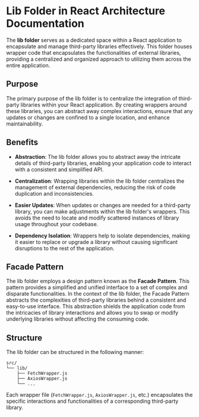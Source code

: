 # Lib Folder in React Architecture Documentation

The **lib folder** serves as a dedicated space within a React application to encapsulate and manage third-party libraries effectively. This folder houses wrapper code that encapsulates the functionalities of external libraries, providing a centralized and organized approach to utilizing them across the entire application.

## Purpose

The primary purpose of the lib folder is to centralize the integration of third-party libraries within your React application. By creating wrappers around these libraries, you can abstract away complex interactions, ensure that any updates or changes are confined to a single location, and enhance maintainability.

## Benefits

- **Abstraction**: The lib folder allows you to abstract away the intricate details of third-party libraries, enabling your application code to interact with a consistent and simplified API.

- **Centralization**: Wrapping libraries within the lib folder centralizes the management of external dependencies, reducing the risk of code duplication and inconsistencies.

- **Easier Updates**: When updates or changes are needed for a third-party library, you can make adjustments within the lib folder's wrappers. This avoids the need to locate and modify scattered instances of library usage throughout your codebase.

- **Dependency Isolation**: Wrappers help to isolate dependencies, making it easier to replace or upgrade a library without causing significant disruptions to the rest of the application.

## Facade Pattern

The lib folder employs a design pattern known as the **Facade Pattern**. This pattern provides a simplified and unified interface to a set of complex and disparate functionalities. In the context of the lib folder, the Facade Pattern abstracts the complexities of third-party libraries behind a consistent and easy-to-use interface. This abstraction shields the application code from the intricacies of library interactions and allows you to swap or modify underlying libraries without affecting the consuming code.

## Structure

The lib folder can be structured in the following manner:

```
src/
└── lib/
    ├── FetchWrapper.js
    ├── AxiosWrapper.js
    └── ...
```

Each wrapper file (`FetchWrapper.js`, `AxiosWrapper.js`, etc.) encapsulates the specific interactions and functionalities of a corresponding third-party library.